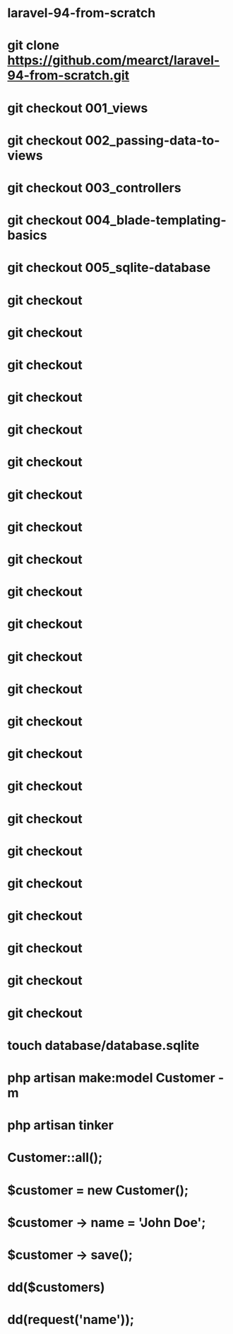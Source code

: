 # laravel-94-from-scratch

# git clone https://github.com/mearct/laravel-94-from-scratch.git
# git checkout 001_views
# git checkout 002_passing-data-to-views
# git checkout 003_controllers
# git checkout 004_blade-templating-basics
# git checkout 005_sqlite-database
# git checkout 
# git checkout 
# git checkout 
# git checkout 
# git checkout 
# git checkout 
# git checkout 
# git checkout 
# git checkout 
# git checkout 
# git checkout 
# git checkout 
# git checkout 
# git checkout 
# git checkout 
# git checkout 
# git checkout 
# git checkout 
# git checkout 
# git checkout 
# git checkout 
# git checkout 
# git checkout


# touch database/database.sqlite
# php artisan make:model Customer -m

# php artisan tinker

# Customer::all();

# $customer = new Customer();
# $customer -> name = 'John Doe';
# $customer -> save();


# dd($customers)
# dd(request('name'));
